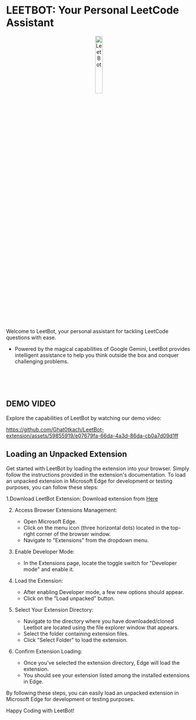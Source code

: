 # LEETBOT: Your Personal LeetCode Assistant

<p align="center">
  <img src="https://github.com/Ghat0tkach/LeetBot/assets/59855919/d108c510-e2d8-4c47-aea1-40485d55135e" alt="LeetBot" width="20%" height="20%">
</p>

Welcome to LeetBot, your personal assistant for tackling LeetCode questions with ease.
- Powered by the magical capabilities of Google Gemini, LeetBot provides intelligent assistance to help you think outside the box and conquer challenging problems.

<br>
<br>

<br>

## DEMO VIDEO

Explore the capabilities of LeetBot by watching our demo video:

https://github.com/Ghat0tkach/LeetBot-extension/assets/59855919/e07679fa-66da-4a3d-86da-cb0a7d09d1ff

## Loading an Unpacked Extension

Get started with LeetBot by loading the extension into your browser. Simply follow the instructions provided in the extension's documentation.
To load an unpacked extension in Microsoft Edge for development or testing purposes, you can follow these steps:

1.Download LeetBot Extension:
  Download extension from [Here](https://github.com/Ghat0tkach/LeetBot-extension/archive/refs/tags/V1.1.zip)

2. Access Browser Extensions Management:
   - Open Microsoft Edge.
   - Click on the menu icon (three horizontal dots) located in the top-right corner of the browser window.
   - Navigate to "Extensions" from the dropdown menu.

3. Enable Developer Mode:
   - In the Extensions page, locate the toggle switch for "Developer mode" and enable it.

4. Load the Extension:
   - After enabling Developer mode, a few new options should appear.
   - Click on the "Load unpacked" button.

5. Select Your Extension Directory:
   - Navigate to the directory where you have downloaded/cloned Leetbot are located using the file explorer window that appears.
   - Select the folder containing extension files.
   - Click "Select Folder" to load the extension.

6. Confirm Extension Loading:
   - Once you've selected the extension directory, Edge will load the extension.
   - You should see your extension listed among the installed extensions in Edge.


By following these steps, you can easily load an unpacked extension in Microsoft Edge for development or testing purposes.

Happy Coding with LeetBot!
